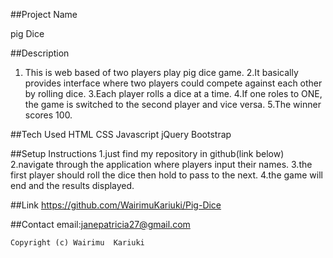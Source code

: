 ##Project Name

pig Dice 

##Description
1. This is web based of two players play pig dice game.
2.It basically provides interface where two players could compete against  each other by rolling dice.
3.Each player rolls a dice at a time.
4.If one roles to ONE, the game is switched to the second player and vice versa.
5.The winner scores 100.

##Tech Used
HTML
CSS
Javascript 
jQuery
Bootstrap

##Setup Instructions
1.just find my repository in github(link below)
2.navigate through the application where players input their names.
3.the first player should roll the dice then hold to pass to the next.
4.the game will end and the results displayed.

##Link
https://github.com/WairimuKariuki/Pig-Dice

##Contact
email:janepatricia27@gmail.com

    Copyright (c) Wairimu  Kariuki
